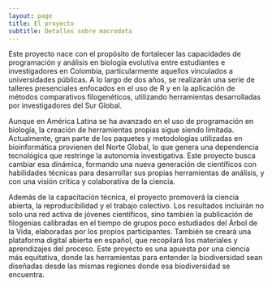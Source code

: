 ```yaml
---
layout: page
title: El proyecto
subtitle: Detalles sobre macrodata
---
```


Este proyecto nace con el propósito de fortalecer las capacidades de programación y análisis en biología evolutiva entre estudiantes e investigadores en Colombia, particularmente aquellos vinculados a universidades públicas. A lo largo de dos años, se realizarán una serie de talleres presenciales enfocados en el uso de R y en la aplicación de métodos comparativos filogenéticos, utilizando herramientas desarrolladas por investigadores del Sur Global.

Aunque en América Latina se ha avanzado en el uso de programación en biología, la creación de herramientas propias sigue siendo limitada. Actualmente, gran parte de los paquetes y metodologías utilizadas en bioinformática provienen del Norte Global, lo que genera una dependencia tecnológica que restringe la autonomía investigativa. Este proyecto busca cambiar esa dinámica, formando una nueva generación de científicos con habilidades técnicas para desarrollar sus propias herramientas de análisis, y con una visión crítica y colaborativa de la ciencia.

Además de la capacitación técnica, el proyecto promoverá la ciencia abierta, la reproducibilidad y el trabajo colectivo. Los resultados incluirán no solo una red activa de jóvenes científicos, sino también la publicación de filogenias calibradas en el tiempo de grupos poco estudiados del Árbol de la Vida, elaboradas por los propios participantes. También se creará una plataforma digital abierta en español, que recopilará los materiales y aprendizajes del proceso.
Este proyecto es una apuesta por una ciencia más equitativa, donde las herramientas para entender la biodiversidad sean diseñadas desde las mismas regiones donde esa biodiversidad se encuentra.
